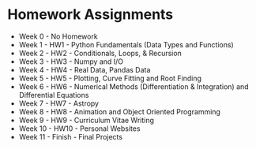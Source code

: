 # Homework Assignments

* Week 0 - No Homework
* Week 1 - HW1 - Python Fundamentals (Data Types and Functions)
* Week 2 - HW2 - Conditionals, Loops, & Recursion
* Week 3 - HW3 - Numpy and I/O
* Week 4 - HW4 - Real Data, Pandas Data
* Week 5 - HW5 - Plotting, Curve Fitting and Root Finding
* Week 6 - HW6 - Numerical Methods (Differentiation & Integration) and Differential Equations 
* Week 7 - HW7 - Astropy
* Week 8 - HW8 - Animation and Object Oriented Programming
* Week 9 - HW9 - Curriculum Vitae Writing
* Week 10 - HW10 - Personal Websites
* Week 11 - Finish - Final Projects

